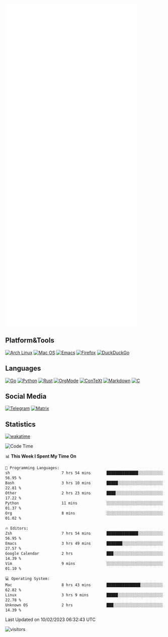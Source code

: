 ![Metrics](https://github.com/SteamedFish/SteamedFish/blob/master/github-metrics.svg)

## Platform&Tools

[![Arch Linux](https://img.shields.io/badge/ArchLinux-1793D1?logo=arch-linux&logoColor=fff&style=flat-square)](https://archlinux.org/)
[![Mac OS](https://img.shields.io/badge/MacOS-000000?style=flat-square&logo=macos&logoColor=F0F0F0)](https://www.apple.com/macos/)
[![Emacs](https://img.shields.io/badge/Emacs-%237F5AB6.svg?&style=flat-square&logo=gnu-emacs&logoColor=white)](https://www.gnu.org/software/emacs/)
[![Firefox](https://img.shields.io/badge/Firefox-FF7139?style=flat-square&logo=Firefox-Browser&logoColor=white)](https://firefox.com/)
[![DuckDuckGo](https://img.shields.io/badge/DuckDuckGo-DE5833?style=flat-square&logo=DuckDuckGo&logoColor=white)](https://duckduckgo.com/)

## Languages

[![Go](https://img.shields.io/badge/Golang-%2300ADD8.svg?style=flat-square&logo=go&logoColor=white)](https://golang.org/)
[![Python](https://img.shields.io/badge/Python-3670A0?style=flat-square&logo=python&logoColor=ffdd54)](https://www.python.org/)
[![Rust](https://img.shields.io/badge/Rust-%23000000.svg?style=flat-square&logo=rust&logoColor=white)](https://www.rust-lang.org/)
[![OrgMode](https://img.shields.io/badge/OrgMode-%23000000.svg?style=flat-square&logo=org&logoColor=white)](https://orgmode.org/)
[![ConTeXt](https://img.shields.io/badge/ConTeXt-%23008080.svg?style=flat-square&logo=latex&logoColor=white)](https://contextgarden.net/)
[![Markdown](https://img.shields.io/badge/MarkDown-%23000000.svg?style=flat-square&logo=markdown&logoColor=white)](https://daringfireball.net/projects/markdown/)
[![C](https://img.shields.io/badge/C-%2300599C.svg?style=flat-square&logo=c&logoColor=white)](https://www.iso.org/standard/74528.html)

## Social Media
[![Telegram](https://img.shields.io/badge/SteamedFish-2CA5E0?style=social&logo=telegram&logoColor=white)](https://t.me/SteamedFish)
[![Matrix](https://img.shields.io/badge/SteamedFish-2CA5E0?style=social&logo=matrix&logoColor=black)](https://matrix.to/#/@i:steamedfish.org)

## Statistics
[![wakatime](https://wakatime.com/badge/user/168280d6-fcf2-4b4f-ad3a-dc4612f35b38.svg)](https://wakatime.com/@168280d6-fcf2-4b4f-ad3a-dc4612f35b38)

<!--START_SECTION:waka-->
![Code Time](http://img.shields.io/badge/Code%20Time-2%2C285%20hrs%2033%20mins-blue)

📊 **This Week I Spent My Time On** 

```text
💬 Programming Languages: 
sh                       7 hrs 54 mins       ██████████████░░░░░░░░░░░   56.95 % 
Bash                     3 hrs 10 mins       █████░░░░░░░░░░░░░░░░░░░░   22.81 % 
Other                    2 hrs 23 mins       ████░░░░░░░░░░░░░░░░░░░░░   17.22 % 
Python                   11 mins             ░░░░░░░░░░░░░░░░░░░░░░░░░   01.37 % 
Org                      8 mins              ░░░░░░░░░░░░░░░░░░░░░░░░░   01.02 % 

🔥 Editors: 
Zsh                      7 hrs 54 mins       ██████████████░░░░░░░░░░░   56.95 % 
Emacs                    3 hrs 49 mins       ███████░░░░░░░░░░░░░░░░░░   27.57 % 
Google Calendar          2 hrs               ███░░░░░░░░░░░░░░░░░░░░░░   14.39 % 
Vim                      9 mins              ░░░░░░░░░░░░░░░░░░░░░░░░░   01.10 % 

💻 Operating System: 
Mac                      8 hrs 43 mins       ███████████████░░░░░░░░░░   62.82 % 
Linux                    3 hrs 9 mins        █████░░░░░░░░░░░░░░░░░░░░   22.78 % 
Unknown OS               2 hrs               ███░░░░░░░░░░░░░░░░░░░░░░   14.39 % 

```


 Last Updated on 10/02/2023 06:32:43 UTC
<!--END_SECTION:waka-->

![visitors](https://visitor-badge.laobi.icu/badge?page_id=SteamedFish.SteamedFish)
